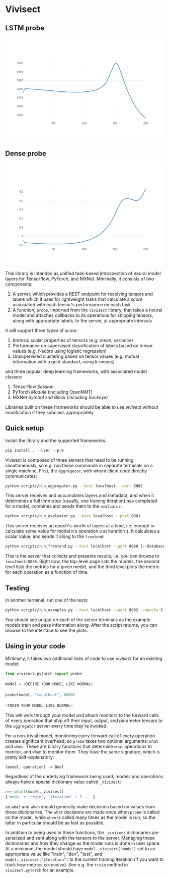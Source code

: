 # Vivisect

## LSTM probe

![LSTM](lstm.png)

## Dense probe

![Dense](dense.png)

This library is intended as unified task-based introspection of neural model layers for Tensorflow, PyTorch, and MXNet.  Minimally, it consists of two components: 

1.  A server, which provides a REST endpoint for receiving tensors and labels which it uses for lightweight tasks that calculate a *score* associated with each tensor's performance on each task
2.  A function, `probe`, imported from the `vivisect` library, that takes a neural model and attaches callbacks to its operations for shipping tensors, along with appropriate labels, to the server, at appropriate intervals

It will support three types of *score*:

1.  Intrinsic scalar properties of tensors (e.g. mean, variance)
2.  Performance on supervised classification of labels based on tensor values (e.g. f-score using logistic regression)
3.  Unsupervised clustering based on tensor values (e.g. mutual information with a gold standard, using k-means)

and three popular deep learning frameworks, with associated model classes:

1.  Tensorflow *Session*
2.  PyTorch *Module* (including *OpenNMT*)
3.  MXNet *Symbol* and *Block* (including *Sockeye*)

Libraries built on these frameworks should be able to use *vivisect* without modification if they subclass appropriately.

## Quick setup

Install the library and the supported frameworks:

```python
pip install . --user --pre
```

Vivisect is composed of three servers that need to be running simultaneously, so e.g. run these commands in separate terminals on a single machine.  First, the `aggregator`, with whom client code directly communicates:

```bash
python scripts/run_aggregator.py --host localhost --port 8082
```

This server receives and accumulates layers and metadata, and when it determines a full time-step (usually, one training iteration) has completed for a model, combines and sends them to the `evaluator`:

```bash
python scripts/run_evaluator.py --host localhost --port 8081
```

This server receives an epoch's-worth of layers at a time, i.e. enough to calculate some value for model `M`'s operation `O` at iteration `I`.  It calculates a scalar value, and sends it along to the `frontend`:

```bash
python scripts/run_frontend.py --host localhost --port 8080 [--database FILE]
```

This is the server that collects and presents results, i.e. you can browse to `localhost:8080`.  Right now, the top-level page lists the models, the second level lists the metrics for a given model, and the third level plots the metric for each operation as a function of time.

## Testing

In another terminal, run one of the tests:

```bash
python scripts/run_examples.py --host localhost --port 8082 --epochs 5
```

You should see output on each of the server terminals as the example models train and pass information along.  After the script returns, you can browse to the interface to see the plots.

## Using in your code

Minimally, it takes two additional lines of code to use *vivisect* for an existing model:

```python
from vivisect.pytorch import probe

model = <DEFINE YOUR MODEL LIKE NORMAL>

probe(model, "localhost", 8080)

<TRAIN YOUR MODEL LIKE NORMAL>
```

This will walk through your model and attach monitors to the forward calls of every operation that ship off their input, output, and parameter tensors to the `aggregator` server every time they're invoked.

For a non-trivial model, monitoring every forward call of every operation creates significant overhead, so `probe` takes two optional arguments: `what` and `when`.  These are binary functions that determine `what` operations to monitor, and `when` to monitor them.  They have the same signature, which is pretty self-explanatory:

```
(model, operation) -> Bool
```

Regardless of the underlying framework being used, models and operations always have a special dictionary value called `_vivisect`:

```python
>>> print(model._vivisect)
{'mode' : 'train', 'iteration' : 3 ... }
```

so `what` and `when` should generally make decisions based on values from these dictionaries.  The `what` decisions are made once when `probe` is called on the model, while `when` is called many times as the model is run, so the latter in particular should be as fast as possible.

In addition to being used in these functions, the `_vivisect` dictionaries are serialized and sent along with the tensors to the server.  Managing these dictionaries and how they change as the model runs is done in user space.  At a minimum, the model should have `model._vivisect["mode"]` set to an appropriate value like "train", "dev", "test", and `model._vivisect["iteration"]` to the current training iteration (if you want to track how metrics co-evolve).  See e.g. the `train` method in `vivisect.pytorch` for an example.
